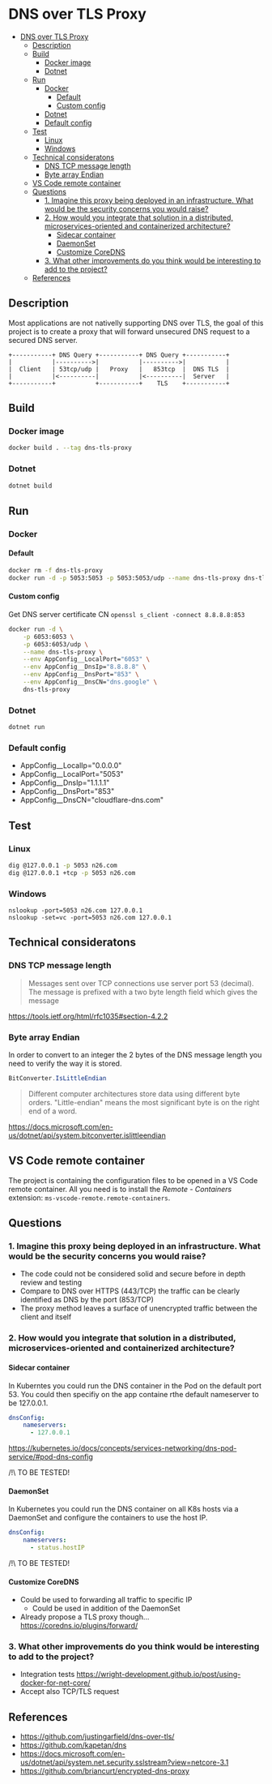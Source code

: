# DNS over TLS Proxy

- [DNS over TLS Proxy](#dns-over-tls-proxy)
  - [Description](#description)
  - [Build](#build)
    - [Docker image](#docker-image)
    - [Dotnet](#dotnet)
  - [Run](#run)
    - [Docker](#docker)
      - [Default](#default)
      - [Custom config](#custom-config)
    - [Dotnet](#dotnet-1)
    - [Default config](#default-config)
  - [Test](#test)
    - [Linux](#linux)
    - [Windows](#windows)
  - [Technical consideratons](#technical-consideratons)
    - [DNS TCP message length](#dns-tcp-message-length)
    - [Byte array Endian](#byte-array-endian)
  - [VS Code remote container](#vs-code-remote-container)
  - [Questions](#questions)
    - [1. Imagine this proxy being deployed in an infrastructure. What would be the security concerns you would raise?](#1-imagine-this-proxy-being-deployed-in-an-infrastructure-what-would-be-the-security-concerns-you-would-raise)
    - [2. How would you integrate that solution in a distributed, microservices-oriented and containerized architecture?](#2-how-would-you-integrate-that-solution-in-a-distributed-microservices-oriented-and-containerized-architecture)
      - [Sidecar container](#sidecar-container)
      - [DaemonSet](#daemonset)
      - [Customize CoreDNS](#customize-coredns)
    - [3. What other improvements do you think would be interesting to add to the project?](#3-what-other-improvements-do-you-think-would-be-interesting-to-add-to-the-project)
  - [References](#references)

## Description

Most applications are not nativelly supporting DNS over TLS, the goal of this project is to create a proxy that will forward unsecured DNS request to a secured DNS server. 

```
+-----------+ DNS Query +-----------+ DNS Query +-----------+
|           |---------->|           |---------->|           |
|  Client   | 53tcp/udp |   Proxy   |   853tcp  |  DNS TLS  |
|           |<----------|           |<----------|  Server   |           
+-----------+           +-----------+    TLS    +-----------+
```

## Build

### Docker image

```bash
docker build . --tag dns-tls-proxy
```

### Dotnet

```bash
dotnet build
```

## Run

### Docker

#### Default

```bash
docker rm -f dns-tls-proxy
docker run -d -p 5053:5053 -p 5053:5053/udp --name dns-tls-proxy dns-tls-proxy
```
#### Custom config

Get DNS server certificate CN `openssl s_client -connect 8.8.8.8:853`

```bash
docker run -d \
    -p 6053:6053 \
    -p 6053:6053/udp \
    --name dns-tls-proxy \
    --env AppConfig__LocalPort="6053" \
    --env AppConfig__DnsIp="8.8.8.8" \
    --env AppConfig__DnsPort="853" \
    --env AppConfig__DnsCN="dns.google" \
    dns-tls-proxy
```
### Dotnet

```bash
dotnet run
```
### Default config

- AppConfig__LocalIp="0.0.0.0"
- AppConfig__LocalPort="5053"
- AppConfig__DnsIp="1.1.1.1"
- AppConfig__DnsPort="853"
- AppConfig__DnsCN="cloudflare-dns.com"

## Test

### Linux

```bash
dig @127.0.0.1 -p 5053 n26.com
dig @127.0.0.1 +tcp -p 5053 n26.com
```

### Windows

```
nslookup -port=5053 n26.com 127.0.0.1
nslookup -set=vc -port=5053 n26.com 127.0.0.1 
```

## Technical consideratons

### DNS TCP message length

> Messages sent over TCP connections use server port 53 (decimal). The message is prefixed with a two byte length field which gives the message

<https://tools.ietf.org/html/rfc1035#section-4.2.2>

### Byte array Endian

In order to convert to an integer the 2 bytes of the DNS message length you need to verify the way it is stored.

```C#
BitConverter.IsLittleEndian
```

> Different computer architectures store data using different byte orders.
> "Little-endian" means the most significant byte is on the right end of a word.
  
<https://docs.microsoft.com/en-us/dotnet/api/system.bitconverter.islittleendian>

## VS Code remote container

The project is containing the configuration files to be opened in a VS Code remote container. All you need is to install the *Remote - Containers* extension: `ms-vscode-remote.remote-containers`.

## Questions

### 1. Imagine this proxy being deployed in an infrastructure. What would be the security concerns you would raise?

- The code could not be considered solid and secure before in depth review and testing
- Compare to DNS over HTTPS (443/TCP) the traffic can be clearly identified as DNS by the port (853/TCP)
- The proxy method leaves a surface of unencrypted traffic between the client and itself

### 2. How would you integrate that solution in a distributed, microservices-oriented and containerized architecture?

#### Sidecar container

In Kuberntes you could run the DNS container in the Pod on the default port 53. You could then specifiy on the app containe rthe default nameserver to be 127.0.0.1.

```yaml
dnsConfig:
    nameservers:
      - 127.0.0.1
```

<https://kubernetes.io/docs/concepts/services-networking/dns-pod-service/#pod-dns-config>

/!\ TO BE TESTED!

#### DaemonSet

In Kubernetes you could run the DNS container on all K8s hosts via a DaemonSet and configure the containers to use the host IP.

```yaml
dnsConfig:
    nameservers:
      - status.hostIP
```

/!\ TO BE TESTED!

#### Customize CoreDNS

- Could be used to forwarding all traffic to specific IP
  - Could be used in addition of the DaemonSet
- Already propose a TLS proxy though... <https://coredns.io/plugins/forward/>

### 3. What other improvements do you think would be interesting to add to the project?

- Integration tests <https://wright-development.github.io/post/using-docker-for-net-core/>
- Accept also TCP/TLS request

## References

- <https://github.com/justingarfield/dns-over-tls/>
- <https://github.com/kapetan/dns>
- <https://docs.microsoft.com/en-us/dotnet/api/system.net.security.sslstream?view=netcore-3.1>
- <https://github.com/briancurt/encrypted-dns-proxy>
